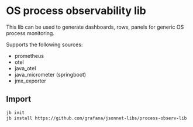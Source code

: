 # OS process observability lib

This lib can be used to generate dashboards, rows, panels for generic OS process monitoring.

Supports the following sources:

- prometheus
- otel
- java_otel
- java_micrometer (springboot)
- jmx_exporter

## Import

```sh
jb init
jb install https://github.com/grafana/jsonnet-libs/process-observ-lib
```

